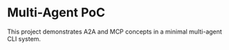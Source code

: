 # Multi-Agent PoC

This project demonstrates A2A and MCP concepts in a minimal multi-agent CLI system.